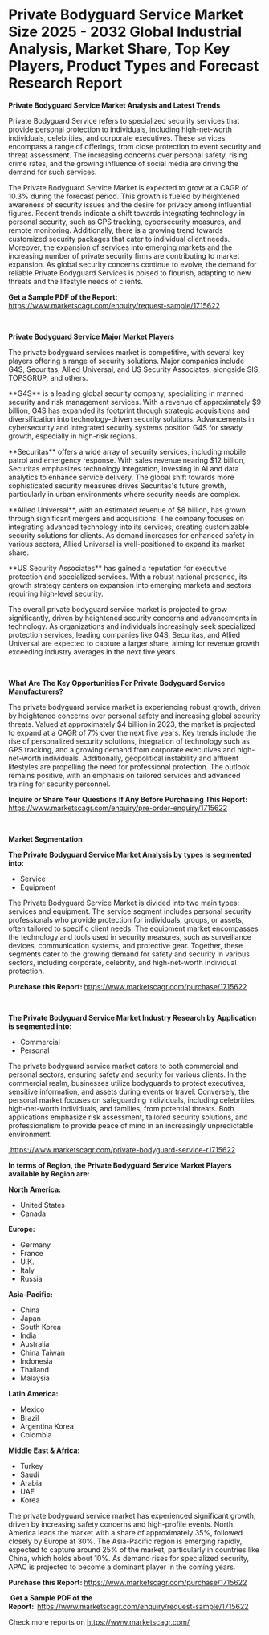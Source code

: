 <p><h1>Private Bodyguard Service Market Size 2025 - 2032 Global Industrial Analysis, Market Share, Top Key Players, Product Types and Forecast Research Report</h1></p><p><strong>Private Bodyguard Service Market Analysis and Latest Trends</strong></p>
<p><p>Private Bodyguard Service refers to specialized security services that provide personal protection to individuals, including high-net-worth individuals, celebrities, and corporate executives. These services encompass a range of offerings, from close protection to event security and threat assessment. The increasing concerns over personal safety, rising crime rates, and the growing influence of social media are driving the demand for such services.</p><p>The Private Bodyguard Service Market is expected to grow at a CAGR of 10.3% during the forecast period. This growth is fueled by heightened awareness of security issues and the desire for privacy among influential figures. Recent trends indicate a shift towards integrating technology in personal security, such as GPS tracking, cybersecurity measures, and remote monitoring. Additionally, there is a growing trend towards customized security packages that cater to individual client needs. Moreover, the expansion of services into emerging markets and the increasing number of private security firms are contributing to market expansion. As global security concerns continue to evolve, the demand for reliable Private Bodyguard Services is poised to flourish, adapting to new threats and the lifestyle needs of clients.</p></p>
<p><strong>Get a Sample PDF of the Report:&nbsp;</strong> <a href="https://www.marketscagr.com/enquiry/request-sample/1715622?utm_campaign=1126&utm_medium=2&utm_source=Github&utm_content=ia&utm_term=12012025&utm_id=private-bodyguard-service">https://www.marketscagr.com/enquiry/request-sample/1715622</a></p>
<p>&nbsp;</p>
<p><strong>Private Bodyguard Service Major Market Players</strong></p>
<p><p>The private bodyguard services market is competitive, with several key players offering a range of security solutions. Major companies include G4S, Securitas, Allied Universal, and US Security Associates, alongside SIS, TOPSGRUP, and others.</p><p>**G4S** is a leading global security company, specializing in manned security and risk management services. With a revenue of approximately $9 billion, G4S has expanded its footprint through strategic acquisitions and diversification into technology-driven security solutions. Advancements in cybersecurity and integrated security systems position G4S for steady growth, especially in high-risk regions.</p><p>**Securitas** offers a wide array of security services, including mobile patrol and emergency response. With sales revenue nearing $12 billion, Securitas emphasizes technology integration, investing in AI and data analytics to enhance service delivery. The global shift towards more sophisticated security measures drives Securitas's future growth, particularly in urban environments where security needs are complex.</p><p>**Allied Universal**, with an estimated revenue of $8 billion, has grown through significant mergers and acquisitions. The company focuses on integrating advanced technology into its services, creating customizable security solutions for clients. As demand increases for enhanced safety in various sectors, Allied Universal is well-positioned to expand its market share.</p><p>**US Security Associates** has gained a reputation for executive protection and specialized services. With a robust national presence, its growth strategy centers on expansion into emerging markets and sectors requiring high-level security.</p><p>The overall private bodyguard service market is projected to grow significantly, driven by heightened security concerns and advancements in technology. As organizations and individuals increasingly seek specialized protection services, leading companies like G4S, Securitas, and Allied Universal are expected to capture a larger share, aiming for revenue growth exceeding industry averages in the next five years.</p></p>
<p>&nbsp;</p>
<p><strong>What Are The Key Opportunities For Private Bodyguard Service Manufacturers?</strong></p>
<p><p>The private bodyguard service market is experiencing robust growth, driven by heightened concerns over personal safety and increasing global security threats. Valued at approximately $4 billion in 2023, the market is projected to expand at a CAGR of 7% over the next five years. Key trends include the rise of personalized security solutions, integration of technology such as GPS tracking, and a growing demand from corporate executives and high-net-worth individuals. Additionally, geopolitical instability and affluent lifestyles are propelling the need for professional protection. The outlook remains positive, with an emphasis on tailored services and advanced training for security personnel.</p></p>
<p><strong>Inquire or Share Your Questions If Any Before Purchasing This Report:</strong> <a href="https://www.marketscagr.com/enquiry/pre-order-enquiry/1715622?utm_campaign=1126&utm_medium=2&utm_source=Github&utm_content=ia&utm_term=12012025&utm_id=private-bodyguard-service">https://www.marketscagr.com/enquiry/pre-order-enquiry/1715622</a></p>
<p>&nbsp;</p>
<p><strong>Market Segmentation</strong></p>
<p><strong>The Private Bodyguard Service Market Analysis by types is segmented into:</strong></p>
<p><ul><li>Service</li><li>Equipment</li></ul></p>
<p><p>The Private Bodyguard Service Market is divided into two main types: services and equipment. The service segment includes personal security professionals who provide protection for individuals, groups, or assets, often tailored to specific client needs. The equipment market encompasses the technology and tools used in security measures, such as surveillance devices, communication systems, and protective gear. Together, these segments cater to the growing demand for safety and security in various sectors, including corporate, celebrity, and high-net-worth individual protection.</p></p>
<p><strong>Purchase this Report:&nbsp;</strong><a href="https://www.marketscagr.com/purchase/1715622?utm_campaign=1126&utm_medium=2&utm_source=Github&utm_content=ia&utm_term=12012025&utm_id=private-bodyguard-service">https://www.marketscagr.com/purchase/1715622</a></p>
<p>&nbsp;</p>
<p><strong>The Private Bodyguard Service Market Industry Research by Application is segmented into:</strong></p>
<p><ul><li>Commercial</li><li>Personal</li></ul></p>
<p><p>The private bodyguard service market caters to both commercial and personal sectors, ensuring safety and security for various clients. In the commercial realm, businesses utilize bodyguards to protect executives, sensitive information, and assets during events or travel. Conversely, the personal market focuses on safeguarding individuals, including celebrities, high-net-worth individuals, and families, from potential threats. Both applications emphasize risk assessment, tailored security solutions, and professionalism to provide peace of mind in an increasingly unpredictable environment.</p></p>
<p><a href="https://www.marketscagr.com/private-bodyguard-service-r1715622?utm_campaign=1126&utm_medium=2&utm_source=Github&utm_content=ia&utm_term=12012025&utm_id=private-bodyguard-service">&nbsp;https://www.marketscagr.com/private-bodyguard-service-r1715622</a></p>
<p><strong>In terms of Region, the Private Bodyguard Service Market Players available by Region are:</strong></p>
<p>
    <p> <strong> North America: </strong>
        <ul>
            <li>United States</li>
            <li>Canada</li>
        </ul>
        </p> 
    <p> <strong> Europe: </strong>
        <ul>
            <li>Germany</li>
            <li>France</li>
            <li>U.K.</li>
            <li>Italy</li>
            <li>Russia</li>
        </ul>
        </p> 
    <p> <strong> Asia-Pacific: </strong>
        <ul>
            <li>China</li>
            <li>Japan</li>
            <li>South Korea</li>
            <li>India</li>
            <li>Australia</li>
            <li>China Taiwan</li>
            <li>Indonesia</li>
            <li>Thailand</li>
            <li>Malaysia</li>
        </ul>
        </p> 
    <p> <strong> Latin America: </strong>
        <ul>
            <li>Mexico</li>
            <li>Brazil</li>
            <li>Argentina Korea</li>
            <li>Colombia</li>
        </ul>
        </p> 
    <p> <strong> Middle East & Africa: </strong>
        <ul>
            <li>Turkey</li>
            <li>Saudi</li>
            <li>Arabia</li>
            <li>UAE</li>
            <li>Korea</li>
        </ul>
    </p>
    </p>
<p><p>The private bodyguard service market has experienced significant growth, driven by increasing safety concerns and high-profile events. North America leads the market with a share of approximately 35%, followed closely by Europe at 30%. The Asia-Pacific region is emerging rapidly, expected to capture around 25% of the market, particularly in countries like China, which holds about 10%. As demand rises for specialized security, APAC is projected to become a dominant player in the coming years.</p></p>
<p><strong>Purchase this Report: </strong><a href="https://www.marketscagr.com/purchase/1715622?utm_campaign=1126&utm_medium=2&utm_source=Github&utm_content=ia&utm_term=12012025&utm_id=private-bodyguard-service">https://www.marketscagr.com/purchase/1715622</a></p>
<p>&nbsp;<strong>Get a Sample PDF of the Report:&nbsp;&nbsp;</strong><a href="https://www.marketscagr.com/enquiry/request-sample/1715622?utm_campaign=1126&utm_medium=2&utm_source=Github&utm_content=ia&utm_term=12012025&utm_id=private-bodyguard-service">https://www.marketscagr.com/enquiry/request-sample/1715622</a></p>
<p><strong></strong></p>
<p>Check more reports on <a href="https://www.marketscagr.com/?utm_campaign=1126&utm_medium=2&utm_source=Github&utm_content=ia&utm_term=12012025&utm_id=private-bodyguard-service">https://www.marketscagr.com/</a></p>